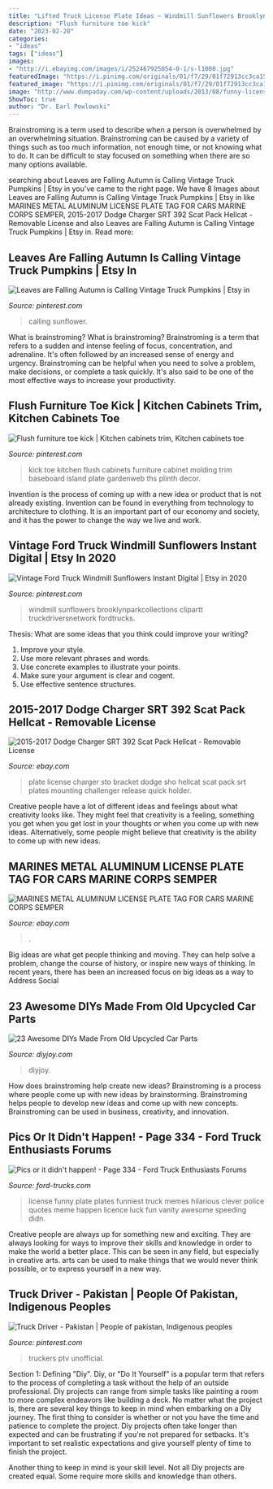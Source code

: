 ```yaml
---
title: "Lifted Truck License Plate Ideas ~ Windmill Sunflowers Brooklynparkcollections Clipartt Truckdriversnetwork Fordtrucks"
description: "Flush furniture toe kick"
date: "2023-02-20"
categories:
- "ideas"
tags: ["ideas"]
images:
- "http://i.ebayimg.com/images/i/252467925054-0-1/s-l1000.jpg"
featuredImage: "https://i.pinimg.com/originals/01/f7/29/01f72913cc3ca15094bdb505b4a55dfe.jpg"
featured_image: "https://i.pinimg.com/originals/01/f7/29/01f72913cc3ca15094bdb505b4a55dfe.jpg"
image: "http://www.dumpaday.com/wp-content/uploads/2013/08/funny-license-plate.jpg"
ShowToc: true
author: "Dr. Earl Powlowski"
---
```



Brainstroming is a term used to describe when a person is overwhelmed by an overwhelming situation. Brainstroming can be caused by a variety of things such as too much information, not enough time, or not knowing what to do. It can be difficult to stay focused on something when there are so many options available.

	

		
searching about Leaves are Falling Autumn is Calling Vintage Truck Pumpkins | Etsy in you've came to the right page. We have 8 Images about Leaves are Falling Autumn is Calling Vintage Truck Pumpkins | Etsy in like MARINES METAL ALUMINUM LICENSE PLATE TAG FOR CARS MARINE CORPS SEMPER, 2015-2017 Dodge Charger SRT 392 Scat Pack Hellcat - Removable License and also Leaves are Falling Autumn is Calling Vintage Truck Pumpkins | Etsy in. Read more:
		
    
## Leaves Are Falling Autumn Is Calling Vintage Truck Pumpkins | Etsy In

<img loading=lazy src="https://i.pinimg.com/736x/d4/77/cb/d477cb320267add489fc64d2e9773fbd.jpg" onerror="this.onerror=null;this.src='https://tse4.mm.bing.net/th?id=OIP.YmYmj1o2M-qOjY0N965z9wHaEy&amp;pid=15.1';" alt="Leaves are Falling Autumn is Calling Vintage Truck Pumpkins | Etsy in">

_Source: pinterest.com_

>calling sunflower. 

	

What is brainstroming?
What is brainstroming? Brainstroming is a term that refers to a sudden and intense feeling of focus, concentration, and adrenaline. It's often followed by an increased sense of energy and urgency. Brainstroming can be helpful when you need to solve a problem, make decisions, or complete a task quickly. It's also said to be one of the most effective ways to increase your productivity.

    
## Flush Furniture Toe Kick | Kitchen Cabinets Trim, Kitchen Cabinets Toe

<img loading=lazy src="https://i.pinimg.com/736x/1f/a8/a5/1fa8a5da60447ba0b1c6a27511d46cfd--baseboard-moldings.jpg" onerror="this.onerror=null;this.src='https://tse3.mm.bing.net/th?id=OIP.epzYa4fBprgnB7tIdlLXSgHaFj&amp;pid=15.1';" alt="Flush furniture toe kick | Kitchen cabinets trim, Kitchen cabinets toe">

_Source: pinterest.com_

>kick toe kitchen flush cabinets furniture cabinet molding trim baseboard island plate gardenweb ths plinth decor. 

	

Invention is the process of coming up with a new idea or product that is not already existing. Invention can be found in everything from technology to architecture to clothing. It is an important part of our economy and society, and it has the power to change the way we live and work.

    
## Vintage Ford Truck Windmill Sunflowers Instant Digital | Etsy In 2020

<img loading=lazy src="https://i.pinimg.com/736x/9a/cd/d2/9acdd2bec9d03d007457b85a5fe0b07e.jpg" onerror="this.onerror=null;this.src='https://tse2.mm.bing.net/th?id=OIP.UhcxSMXa1iPNBX-o3GtDqAHaHY&amp;pid=15.1';" alt="Vintage Ford Truck Windmill Sunflowers Instant Digital | Etsy in 2020">

_Source: pinterest.com_

>windmill sunflowers brooklynparkcollections clipartt truckdriversnetwork fordtrucks. 

	

Thesis: What are some ideas that you think could improve your writing?
1. Improve your style.
2. Use more relevant phrases and words.
3. Use concrete examples to illustrate your points.
4. Make sure your argument is clear and cogent.
5. Use effective sentence structures.

    
## 2015-2017 Dodge Charger SRT 392 Scat Pack Hellcat - Removable License

<img loading=lazy src="http://i.ebayimg.com/images/i/252467925054-0-1/s-l1000.jpg" onerror="this.onerror=null;this.src='https://tse1.mm.bing.net/th?id=OIP.c3WnpCTuia-LBZ6PzYbLtAHaE7&amp;pid=15.1';" alt="2015-2017 Dodge Charger SRT 392 Scat Pack Hellcat - Removable License">

_Source: ebay.com_

>plate license charger sto bracket dodge sho hellcat scat pack srt plates mounting challenger release quick holder. 

	

Creative people have a lot of different ideas and feelings about what creativity looks like. They might feel that creativity is a feeling, something you get when you get lost in your thoughts or when you come up with new ideas. Alternatively, some people might believe that creativity is the ability to come up with new ideas.

    
## MARINES METAL ALUMINUM LICENSE PLATE TAG FOR CARS MARINE CORPS SEMPER

<img loading=lazy src="https://i.ebayimg.com/images/g/fDEAAOSwjMJXC2aV/s-l400.jpg" onerror="this.onerror=null;this.src='https://tse4.mm.bing.net/th?id=OIP.jc-i0FAdTSdo-3CwWMSNDwAAAA&amp;pid=15.1';" alt="MARINES METAL ALUMINUM LICENSE PLATE TAG FOR CARS MARINE CORPS SEMPER">

_Source: ebay.com_

>. 

	

Big ideas are what get people thinking and moving. They can help solve a problem, change the course of history, or inspire new ways of thinking. In recent years, there has been an increased focus on big ideas as a way to Address Social 

    
## 23 Awesome DIYs Made From Old Upcycled Car Parts

<img loading=lazy src="https://diyjoy.com/wp-content/uploads/2015/08/Garden-Decor-from-Old-License-Plates.jpg" onerror="this.onerror=null;this.src='https://tse2.mm.bing.net/th?id=OIP.nnUklPOyrghJU2VKHDXiGQHaJ3&amp;pid=15.1';" alt="23 Awesome DIYs Made From Old Upcycled Car Parts">

_Source: diyjoy.com_

>diyjoy. 

	

How does brainstroming help create new ideas?
Brainstroming is a process where people come up with new ideas by brainstorming. Brainstroming helps people to develop new ideas and come up with new concepts. Brainstroming can be used in business, creativity, and innovation.

    
## Pics Or It Didn&#039;t Happen! - Page 334 - Ford Truck Enthusiasts Forums

<img loading=lazy src="http://www.dumpaday.com/wp-content/uploads/2013/08/funny-license-plate.jpg" onerror="this.onerror=null;this.src='https://tse3.mm.bing.net/th?id=OIP.Kt0Ib5OqR3UDwLbaQ7Q2hQHaJx&amp;pid=15.1';" alt="Pics or it didn&#039;t happen! - Page 334 - Ford Truck Enthusiasts Forums">

_Source: ford-trucks.com_

>license funny plate plates funniest truck memes hilarious clever police quotes meme happen licence luck fun vanity awesome speeding didn. 

	

Creative people are always up for something new and exciting. They are always looking for ways to improve their skills and knowledge in order to make the world a better place. This can be seen in any field, but especially in creative arts. arts can be used to make things that we would never think possible, or to express yourself in a new way.

    
## Truck Driver - Pakistan | People Of Pakistan, Indigenous Peoples

<img loading=lazy src="https://i.pinimg.com/originals/01/f7/29/01f72913cc3ca15094bdb505b4a55dfe.jpg" onerror="this.onerror=null;this.src='https://tse4.mm.bing.net/th?id=OIP.7UJ8zY6wBqkhkVn9T7TKsgHaLD&amp;pid=15.1';" alt="Truck Driver - Pakistan | People of pakistan, Indigenous peoples">

_Source: pinterest.com_

>truckers ptv unofficial. 

	

Section 1: Defining "Diy".
Diy, or "Do It Yourself" is a popular term that refers to the process of completing a task without the help of an outside professional. Diy projects can range from simple tasks like painting a room to more complex endeavors like building a deck. No matter what the project is, there are several key things to keep in mind when embarking on a Diy journey.
The first thing to consider is whether or not you have the time and patience to complete the project. Diy projects often take longer than expected and can be frustrating if you're not prepared for setbacks. It's important to set realistic expectations and give yourself plenty of time to finish the project.

Another thing to keep in mind is your skill level. Not all Diy projects are created equal. Some require more skills and knowledge than others.

